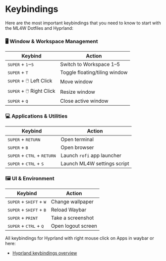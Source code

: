 # Keybindings

Here are the most important keybindings that you need to know to start with the ML4W Dotfiles and Hyprland:

### 🖥️ Window & Workspace Management

| Keybind | Action |
|--------|--------|
| <kbd>SUPER</kbd> + <kbd>1</kbd>‒<kbd>5</kbd> | Switch to Workspace 1–5 |
| <kbd>SUPER</kbd> + <kbd>T</kbd> | Toggle floating/tiling window |
| <kbd>SUPER</kbd> + 🖱️ Left Click | Move window |
| <kbd>SUPER</kbd> + 🖱️ Right Click | Resize window |
| <kbd>SUPER</kbd> + <kbd>Q</kbd> | Close active window |

### 💻 Applications & Utilities

| Keybind | Action |
|--------|--------|
| <kbd>SUPER</kbd> + <kbd>RETURN</kbd> | Open terminal |
| <kbd>SUPER</kbd> + <kbd>B</kbd> | Open browser |
| <kbd>SUPER</kbd> + <kbd>CTRL</kbd> + <kbd>RETURN</kbd> | Launch `rofi` app launcher |
| <kbd>SUPER</kbd> + <kbd>CTRL</kbd> + <kbd>S</kbd> | Launch ML4W settings script |

### 🖼️ UI & Environment

| Keybind | Action |
|--------|--------|
| <kbd>SUPER</kbd> + <kbd>SHIFT</kbd> + <kbd>W</kbd> | Change wallpaper |
| <kbd>SUPER</kbd> + <kbd>SHIFT</kbd> + <kbd>B</kbd> | Reload Waybar |
| <kbd>SUPER</kbd> + <kbd>PRINT</kbd> | Take a screenshot |
| <kbd>SUPER</kbd> + <kbd>CTRL</kbd> + <kbd>Q</kbd> | Open logout screen |

All keybindings for Hyprland with right mouse click on Apps in waybar or here:

- [Hyprland keybindings overview](https://github.com/mylinuxforwork/dotfiles/blob/main/share/dotfiles/.config/hypr/conf/keybindings/default.conf)
